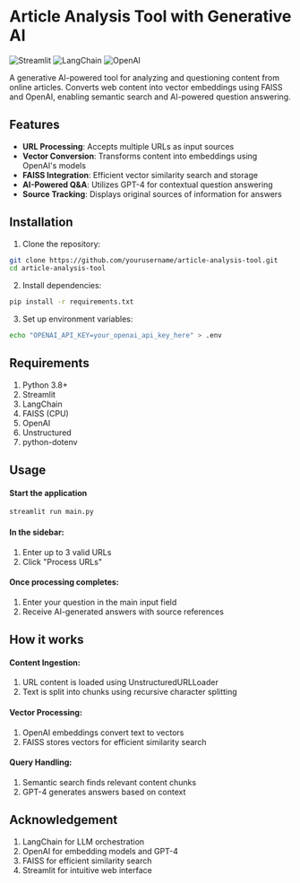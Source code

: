 # Article Analysis Tool with Generative AI

![Streamlit](https://img.shields.io/badge/Streamlit-FF4B4B?style=for-the-badge&logo=Streamlit&logoColor=white)
![LangChain](https://img.shields.io/badge/LangChain-00ADD8?style=for-the-badge&logo=langchain&logoColor=white)
![OpenAI](https://img.shields.io/badge/OpenAI-412991?style=for-the-badge&logo=openai&logoColor=white)

A generative AI-powered tool for analyzing and questioning content from online articles. Converts web content into vector embeddings using FAISS and OpenAI, enabling semantic search and AI-powered question answering.

## Features

- **URL Processing**: Accepts multiple URLs as input sources
- **Vector Conversion**: Transforms content into embeddings using OpenAI's models
- **FAISS Integration**: Efficient vector similarity search and storage
- **AI-Powered Q&A**: Utilizes GPT-4 for contextual question answering
- **Source Tracking**: Displays original sources of information for answers

## Installation

1. Clone the repository:
```bash
git clone https://github.com/yourusername/article-analysis-tool.git
cd article-analysis-tool
```

2. Install dependencies:
```bash
pip install -r requirements.txt
```

3. Set up environment variables:
```bash
echo "OPENAI_API_KEY=your_openai_api_key_here" > .env
```
## Requirements
1. Python 3.8+
2. Streamlit
3. LangChain
4. FAISS (CPU)
5. OpenAI
6. Unstructured
7. python-dotenv

## Usage
#### Start the application
```bash
streamlit run main.py
```
#### In the sidebar:
1. Enter up to 3 valid URLs
2. Click "Process URLs"
#### Once processing completes:
1. Enter your question in the main input field
2. Receive AI-generated answers with source references

## How it works
#### Content Ingestion:
1. URL content is loaded using UnstructuredURLLoader
2. Text is split into chunks using recursive character splitting

#### Vector Processing:
1. OpenAI embeddings convert text to vectors
2. FAISS stores vectors for efficient similarity search

#### Query Handling:
1. Semantic search finds relevant content chunks
2. GPT-4 generates answers based on context

## Acknowledgement

1. LangChain for LLM orchestration
2. OpenAI for embedding models and GPT-4
3. FAISS for efficient similarity search
4. Streamlit for intuitive web interface
